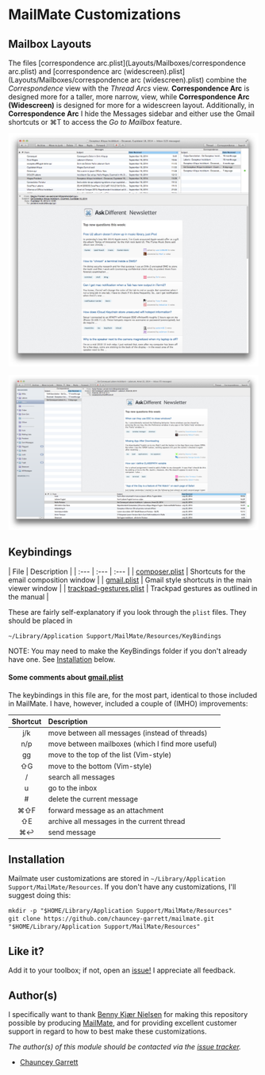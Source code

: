 # MailMate Customizations

## Mailbox Layouts

The files [correspondence arc.plist](Layouts/Mailboxes/correspondence arc.plist) and [correspondence arc (widescreen).plist](Layouts/Mailboxes/correspondence arc (widescreen).plist) combine the *Correspondence* view with the *Thread Arcs* view. **Correspondence Arc** is designed more for a taller, more narrow, view, while **Correspondence Arc (Widescreen)** is designed for more for a widescreen layout. Additionally, in **Correspondence Arc** I hide the Messages sidebar and either use the Gmail shortcuts or ⌘T to access the *Go to Mailbox* feature.

![Correspondence Arc, with hidden sidebar](delete-me/correspondence-arc.png)

![Correspondence Arc (Widescreen)](delete-me/correspondence-arc-widescreen.png)

## Keybindings

| File | Description |
| :--- | :--- | :--- |
| [composer.plist](Keybindings/composer.plist) | Shortcuts for the email composition window |
| [gmail.plist](Keybindings/gmail.plist) | Gmail style shortcuts in the main viewer window |
| [trackpad-gestures.plist](Keybindings/trackpad-gestures.plist) | Trackpad gestures as outlined in the manual |

These are fairly self-explanatory if you look through the `plist` files. They should be placed in

	~/Library/Application Support/MailMate/Resources/KeyBindings

NOTE: You may need to make the KeyBindings folder if you don't already have one. See [Installation](#installation) below.

#### Some comments about [gmail.plist](Keybindings/gmail.plist)

The keybindings in this file are, for the most part, identical to those included in MailMate. I have, however, included a couple of (IMHO) improvements:

| Shortcut | Description
| :---:    | :---
| j/k      | move between all messages (instead of threads)
| n/p      | move between mailboxes (which I find more useful)
| gg       | move to the top of the list (Vim-style)
| ⇧G       | move to the bottom (Vim-style)
| /        | search all messages
| u        | go to the inbox
| #        | delete the current message
| ⌘⇧F      | forward message as an attachment
| ⇧E       | archive all messages in the current thread
| ⌘↩       | send message

## Installation

Mailmate user customizations are stored in `~/Library/Application Support/MailMate/Resources`. If you don't have any customizations, I'll suggest doing this:

	mkdir -p "$HOME/Library/Application Support/MailMate/Resources"
	git clone https://github.com/chauncey-garrett/mailmate.git "$HOME/Library/Application Support/MailMate/Resources"

## Like it?

Add it to your toolbox; if not, open an [issue!](https://github.com/chauncey-garrett/mailmate/issues "chauncey-garrett/mailmate/issues") I appreciate all feedback.

## Author(s)

I specifically want to thank [Benny Kjær Nielsen](http://freron.com/about/index.html#about_me) for making this repository possible by producing [MailMate](http://freron.com), and for providing excellent customer support in regard to how to best make these customizations.

*The author(s) of this module should be contacted via the [issue tracker](https://github.com/chauncey-garrett/mailmate/issues "chauncey-garrett/mailmate/issues").*

  - [Chauncey Garrett](https://github.com/chauncey-garrett "chauncey-garrett")
